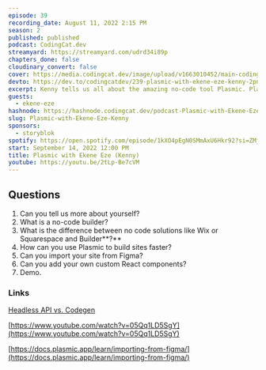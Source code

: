 ```yaml
---
episode: 39
recording_date: August 11, 2022 2:15 PM
season: 2
published: published
podcast: CodingCat.dev
streamyard: https://streamyard.com/udrd34i89p
chapters_done: false
cloudinary_convert: false
cover: https://media.codingcat.dev/image/upload/v1663010452/main-codingcatdev-photo/Plasmic-with-Ekene-Eze-%28Kenny%29.jpg
devto: https://dev.to/codingcatdev/239-plasmic-with-ekene-eze-kenny-2pn
excerpt: Kenny tells us all about the amazing no-code tool Plasmic. Plasmic is the visual builder for your tech stack.
guests:
  - ekene-eze
hashnode: https://hashnode.codingcat.dev/podcast-Plasmic-with-Ekene-Eze-Kenny
slug: Plasmic-with-Ekene-Eze-Kenny
sponsors:
  - storyblok
spotify: https://open.spotify.com/episode/1kXO4pEgN0SMmAxU6Hkr92?si=ZMjGFjrtTZec5T6hzl3sCg
start: September 14, 2022 12:00 PM
title: Plasmic with Ekene Eze (Kenny)
youtube: https://youtu.be/2tLp-Be7cVM
---
```


## Questions

1. Can you tell us more about yourself?
2. What is a no-code builder?
3. What is the difference between no code solutions like Wix or Squarespace and Builder**?**
4. How can you use Plasmic to build sites faster?
5. Can you import your site from Figma?
6. Can you add your own custom React components?
7. Demo.

### Links

[Headless API vs. Codegen](https://docs.plasmic.app/learn/loader-vs-codegen/)

[https://www.youtube.com/watch?v=05Qq1LD5SgY](https://www.youtube.com/watch?v=05Qq1LD5SgY)

[https://docs.plasmic.app/learn/importing-from-figma/](https://docs.plasmic.app/learn/importing-from-figma/)
